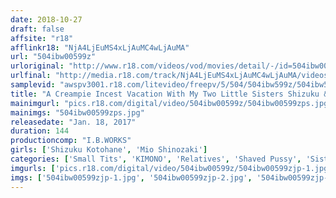 ```yaml
---
date: 2018-10-27
draft: false
affsite: "r18"
afflinkr18: "NjA4LjEuMS4xLjAuMC4wLjAuMA"
url: "504ibw00599z"
urloriginal: "http://www.r18.com/videos/vod/movies/detail/-/id=504ibw00599z"
urlfinal: "http://media.r18.com/track/NjA4LjEuMS4xLjAuMC4wLjAuMA/videos/vod/movies/detail/-/id=504ibw00599z"
samplevid: "awspv3001.r18.com/litevideo/freepv/5/504/504ibw599z/504ibw599z_dmb_w.mp4"
title: "A Creampie Incest Vacation With My Two Little Sisters Shizuku & Mio"
mainimgurl: "pics.r18.com/digital/video/504ibw00599z/504ibw00599zps.jpg"
mainimgs: "504ibw00599zps.jpg"
releasedate: "Jan. 18, 2017"
duration: 144
productioncomp: "I.B.WORKS"
girls: ['Shizuku Kotohane', 'Mio Shinozaki']
categories: ['Small Tits', 'KIMONO', 'Relatives', 'Shaved Pussy', 'Sister', 'Hot Spring', 'Creampie', 'Threesome / Foursome', 'Hi-Def']
imgurls: ['pics.r18.com/digital/video/504ibw00599z/504ibw00599zjp-1.jpg', 'pics.r18.com/digital/video/504ibw00599z/504ibw00599zjp-2.jpg', 'pics.r18.com/digital/video/504ibw00599z/504ibw00599zjp-3.jpg', 'pics.r18.com/digital/video/504ibw00599z/504ibw00599zjp-4.jpg', 'pics.r18.com/digital/video/504ibw00599z/504ibw00599zjp-5.jpg', 'pics.r18.com/digital/video/504ibw00599z/504ibw00599zjp-6.jpg', 'pics.r18.com/digital/video/504ibw00599z/504ibw00599zjp-7.jpg', 'pics.r18.com/digital/video/504ibw00599z/504ibw00599zjp-8.jpg', 'pics.r18.com/digital/video/504ibw00599z/504ibw00599zjp-9.jpg', 'pics.r18.com/digital/video/504ibw00599z/504ibw00599zjp-10.jpg', 'pics.r18.com/digital/video/504ibw00599z/504ibw00599zjp-11.jpg', 'pics.r18.com/digital/video/504ibw00599z/504ibw00599zjp-12.jpg', 'pics.r18.com/digital/video/504ibw00599z/504ibw00599zjp-13.jpg', 'pics.r18.com/digital/video/504ibw00599z/504ibw00599zjp-14.jpg', 'pics.r18.com/digital/video/504ibw00599z/504ibw00599zjp-15.jpg', 'pics.r18.com/digital/video/504ibw00599z/504ibw00599zjp-16.jpg', 'pics.r18.com/digital/video/504ibw00599z/504ibw00599zjp-17.jpg', 'pics.r18.com/digital/video/504ibw00599z/504ibw00599zjp-18.jpg', 'pics.r18.com/digital/video/504ibw00599z/504ibw00599zjp-19.jpg', 'pics.r18.com/digital/video/504ibw00599z/504ibw00599zjp-20.jpg']
imgs: ['504ibw00599zjp-1.jpg', '504ibw00599zjp-2.jpg', '504ibw00599zjp-3.jpg', '504ibw00599zjp-4.jpg', '504ibw00599zjp-5.jpg', '504ibw00599zjp-6.jpg', '504ibw00599zjp-7.jpg', '504ibw00599zjp-8.jpg', '504ibw00599zjp-9.jpg', '504ibw00599zjp-10.jpg', '504ibw00599zjp-11.jpg', '504ibw00599zjp-12.jpg', '504ibw00599zjp-13.jpg', '504ibw00599zjp-14.jpg', '504ibw00599zjp-15.jpg', '504ibw00599zjp-16.jpg', '504ibw00599zjp-17.jpg', '504ibw00599zjp-18.jpg', '504ibw00599zjp-19.jpg', '504ibw00599zjp-20.jpg']
---
```

